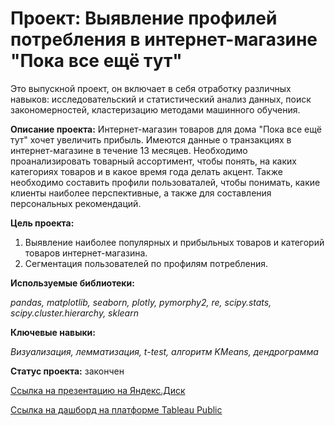 # Проект: Выявление профилей потребления в интернет-магазине "Пока все ещё тут"

Это выпускной проект, он включает в себя отработку различных навыков: исследовательский и статистический анализ 
данных, поиск закономерностей, кластеризацию методами машинного обучения.

**Описание проекта:** Интернет-магазин товаров для дома "Пока все ещё тут" хочет увеличить прибыль. Имеются 
данные о транзакциях в интернет-магазине в течение 13 месяцев. Необходимо проанализировать товарный ассортимент, 
чтобы понять, на каких категориях товаров и в какое время года делать акцент. Также необходимо составить профили 
пользоваталей, чтобы понимать, какие клиенты наиболее перспективные, а также для составления персональных рекомендаций. 

**Цель проекта:** 
1. Выявление наиболее популярных и прибыльных товаров и категорий товаров интернет-магазина.
2. Сегментация пользователей по профилям потребления.

**Используемые библиотеки:**

*pandas, matplotlib, seaborn, plotly, pymorphy2, re, scipy.stats, scipy.cluster.hierarchy, sklearn*

**Ключевые навыки:**

*Визуализация, лемматизация, t-test, алгоритм KMeans, дендрограмма*

**Статус проекта:** закончен

[Ссылка на презентацию на Яндекс.Диск](https://disk.yandex.ru/i/g-ynaPVIXA1IxA)

[Ссылка на дашборд на платформе Tableau Public](https://public.tableau.com/app/profile/nataly4733/viz/-_16562567522410/Dashboard1?publish=yes)
